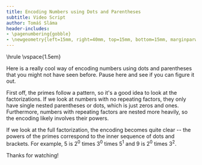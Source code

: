 ```yaml
---
title: Encoding Numbers using Dots and Parentheses
subtitle: Video Script
author: Tomáš Sláma
header-includes:
- \pagenumbering{gobble}
- \newgeometry{left=15mm, right=40mm, top=15mm, bottom=15mm, marginparwidth=30mm}
---
```


\hrule
\vspace{1.5em}

Here is a really cool way of encoding numbers using dots and parentheses that you might not have seen before.
Pause here and see if you can figure it out.

First off, the primes follow a pattern, so it's a good idea to look at the factorizations.
If we look at numbers with no repeating factors, they only have single nested parentheses or dots, which is just zeros and ones.
Furthermore, numbers with repeating factors are nested more heavily, so the encoding likely involves their powers.

If we look at the full factorization, the encoding becomes quite clear -- the powers of the primes correspond to the inner sequence of dots and brackets. For example, $5$ is $2^0$ times $3^0$ times $5^1$ and $9$ is $2^0$ times $3^2$.

Thanks for watching!
